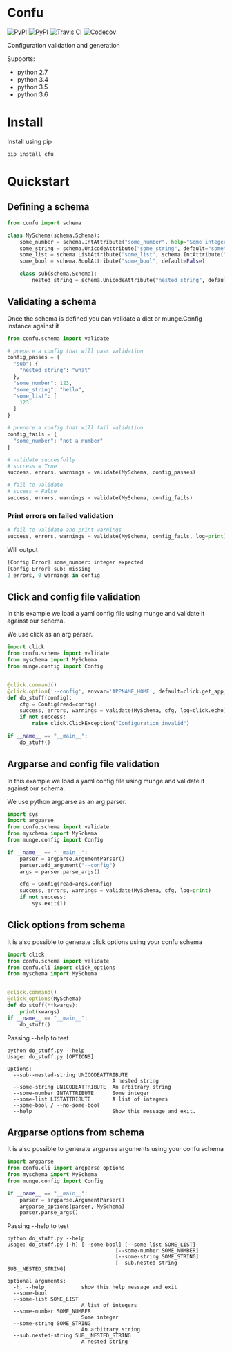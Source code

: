 # Confu

[![PyPI](https://img.shields.io/pypi/v/cfu.svg?maxAge=60)](https://pypi.python.org/pypi/cfu)
[![PyPI](https://img.shields.io/pypi/pyversions/cfu.svg?maxAge=600)](https://pypi.python.org/pypi/cfu)
[![Travis CI](https://img.shields.io/travis/20c/confu.svg?maxAge=60)](https://travis-ci.org/20c/confu)
[![Codecov](https://img.shields.io/codecov/c/github/20c/confu/master.svg?maxAge=60)](https://codecov.io/github/20c/confu)

Configuration validation and generation

Supports:
  - python 2.7
  - python 3.4
  - python 3.5
  - python 3.6

# Install

Install using pip

```
pip install cfu
```

# Quickstart

## Defining a schema

```py
from confu import schema

class MySchema(schema.Schema):
    some_number = schema.IntAttribute("some_number", help="Some integer")
    some_string = schema.UnicodeAttribute("some_string", default="something", help="An arbitrary string")
    some_list = schema.ListAttribute("some_list", schema.IntAttribute("some_list.item"), help="A list of integers")
    some_bool = schema.BoolAttribute("some_bool", default=False)

    class sub(schema.Schema):
        nested_string = schema.UnicodeAttribute("nested_string", default="something nested", help="A nested string")
```

## Validating a schema

Once the schema is defined you can validate a dict or munge.Config instance against it

```py
from confu.schema import validate

# prepare a config that will pass validation
config_passes = {
  "sub": {
    "nested_string": "what"
  },
  "some_number": 123,
  "some_string": "hello",
  "some_list": [
    123
  ]
}

# prepare a config that will fail validation
config_fails = {
  "some_number": "not a number"
}

# validate succesfully
# success = True
success, errors, warnings = validate(MySchema, config_passes)

# fail to validate
# sucess = False
success, errors, warnings = validate(MySchema, config_fails)
```

### Print errors on failed validation

```py
# fail to validate and print warnings
success, errors, warnings = validate(MySchema, config_fails, log=print)
```

Will output

```py
[Config Error] some_number: integer expected
[Config Error] sub: missing
2 errors, 0 warnings in config
```

## Click and config file validation

In this example we load a yaml config file using munge and validate it against our schema.

We use click as an arg parser.

```py
import click
from confu.schema import validate
from myschema import MySchema
from munge.config import Config


@click.command()
@click.option('--config', envvar='APPNAME_HOME', default=click.get_app_dir('appname'))
def do_stuff(config):
    cfg = Config(read=config)
    success, errors, warnings = validate(MySchema, cfg, log=click.echo)
    if not success:
        raise click.ClickException("Configuration invalid")

if __name__ == "__main__":
    do_stuff()
```

## Argparse and config file validation

In this example we load a yaml config file using munge and validate it against our schema.

We use python argparse as an arg parser.

```py
import sys
import argparse
from confu.schema import validate
from myschema import MySchema
from munge.config import Config

if __name__ == "__main__":
    parser = argparse.ArgumentParser()
    parser.add_argument("--config")
    args = parser.parse_args()

    cfg = Config(read=args.config)
    success, errors, warnings = validate(MySchema, cfg, log=print)
    if not success:
        sys.exit(1)
```

## Click options from schema

It is also possible to generate click options using your confu schema

```py
import click
from confu.schema import validate
from confu.cli import click_options
from myschema import MySchema


@click.command()
@click_options(MySchema)
def do_stuff(**kwargs):
    print(kwargs)
if __name__ == "__main__":
    do_stuff()
```

Passing --help to test

```
python do_stuff.py --help
Usage: do_stuff.py [OPTIONS]

Options:
  --sub--nested-string UNICODEATTRIBUTE
                                  A nested string
  --some-string UNICODEATTRIBUTE  An arbitrary string
  --some-number INTATTRIBUTE      Some integer
  --some-list LISTATTRIBUTE       A list of integers
  --some-bool / --no-some-bool
  --help                          Show this message and exit.
```

## Argparse options from schema

It is also possible to generate argparse arguments using your confu schema

```py
import argparse
from confu.cli import argparse_options
from myschema import MySchema
from munge.config import Config

if __name__ == "__main__":
    parser = argparse.ArgumentParser()
    argparse_options(parser, MySchema)
    parser.parse_args()
```

Passing --help to test

```
python do_stuff.py --help
usage: do_stuff.py [-h] [--some-bool] [--some-list SOME_LIST]
                                   [--some-number SOME_NUMBER]
                                   [--some-string SOME_STRING]
                                   [--sub.nested-string SUB__NESTED_STRING]

optional arguments:
  -h, --help            show this help message and exit
  --some-bool
  --some-list SOME_LIST
                        A list of integers
  --some-number SOME_NUMBER
                        Some integer
  --some-string SOME_STRING
                        An arbitrary string
  --sub.nested-string SUB__NESTED_STRING
                        A nested string
```
